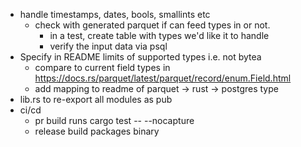 * handle timestamps, dates, bools, smallints etc
    * check with generated parquet if can feed types in or not.
        * in a test, create table with types we'd like it to handle
        * verify the input data via psql
* Specify in README limits of supported types i.e. not bytea
    * compare to current field types in https://docs.rs/parquet/latest/parquet/record/enum.Field.html
    * add mapping to readme of parquet -> rust -> postgres type
* lib.rs to re-export all modules as pub
* ci/cd
    * pr build runs cargo test -- --nocapture
    * release build packages binary
